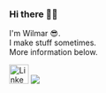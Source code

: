 ### Hi there 👋🏻

I'm Wilmar 😎.\
I make stuff sometimes.\
More information below.

[<img src="https://i.imgur.com/BF0W9gy.png" alt="LinkedIn" title="LinkedIn" width="35px"/>](https://www.linkedin.com/in/wilmar-jongkind-b17094181/)
<img src="https://drive.google.com/uc?export=view&id=1UQPPt58kKUyYqTf36N3VrR3TH_Uyh9xe">
